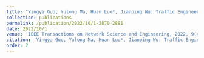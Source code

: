 ```yaml
---
title: "Yingya Guo, Yulong Ma, Huan Luo*, Jianping Wu: Traffic Engineering in a Shared Inter-DC WAN via Deep Reinforcement Learning[J]."
collection: publications
permalink: /publication/2022/10/1-2870-2881
date: 2022/10/1
venue: 'IEEE Transactions on Network Science and Engineering, 2022, 9(4): 2870-2881 .'
citation: 'Yingya Guo, Yulong Ma, Huan Luo*, Jianping Wu: Traffic Engineering in a Shared Inter-DC WAN via Deep Reinforcement Learning[J]. '
order: 2
---
```

